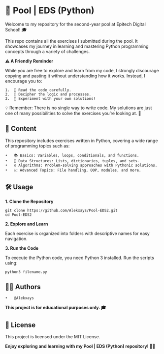 # 🐍 Pool | EDS (Python)

Welcome to my repository for the second-year pool at Epitech Digital School! 🎓

This repo contains all the exercises I submitted during the pool. It showcases my journey in learning and mastering Python programming concepts through a variety of challenges.

**⚠️ A Friendly Reminder**

While you are free to explore and learn from my code, I strongly discourage copying and pasting it without understanding how it works. Instead, I encourage you to:

	1.	🧐 Read the code carefully.
	2.	🧩 Decipher the logic and processes.
	3.	🔧 Experiment with your own solutions!

💡 Remember: There is no single way to write code. My solutions are just one of many possibilities to solve the exercises you’re looking at. 🚀

## 📂 Content

This repository includes exercises written in Python, covering a wide range of programming topics such as:

	•	📚 Basics: Variables, loops, conditionals, and functions.
	•	🔗 Data Structures: Lists, dictionaries, tuples, and sets.
	•	⚙️ Algorithms: Problem-solving approaches with Pythonic solutions.
	•	📈 Advanced Topics: File handling, OOP, modules, and more.

## 🛠️ Usage

**1. Clone the Repository**

	git clone https://github.com/Alekxays/Pool-EDS2.git
	cd Pool-EDS2

**2. Explore and Learn**

Each exercise is organized into folders with descriptive names for easy navigation.

**3. Run the Code**

To execute the Python code, you need Python 3 installed. Run the scripts using:

	python3 filename.py

## 👨‍💻 Authors

	•	@Alekxays

**This project is for educational purposes only. 🎓**

## 📄 License

This project is licensed under the MIT License.

**Enjoy exploring and learning with my Pool | EDS (Python) repository! 🐍💡**
